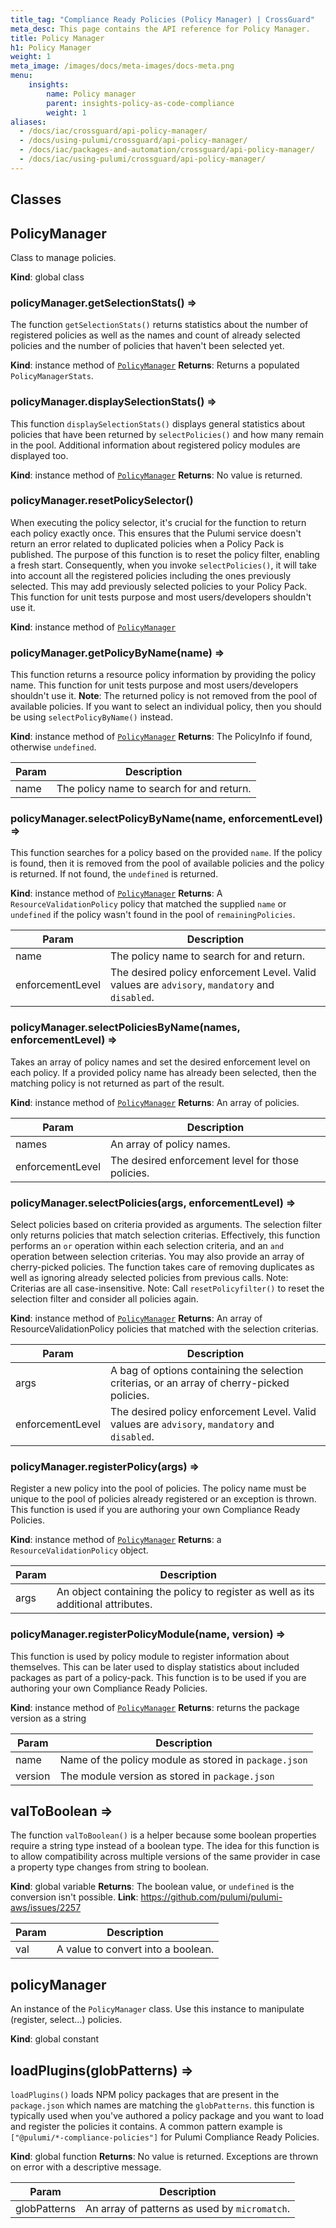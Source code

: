 ```yaml
---
title_tag: "Compliance Ready Policies (Policy Manager) | CrossGuard"
meta_desc: This page contains the API reference for Policy Manager.
title: Policy Manager
h1: Policy Manager
weight: 1
meta_image: /images/docs/meta-images/docs-meta.png
menu:
    insights:
        name: Policy manager
        parent: insights-policy-as-code-compliance
        weight: 1
aliases:
  - /docs/iac/crossguard/api-policy-manager/
  - /docs/using-pulumi/crossguard/api-policy-manager/
  - /docs/iac/packages-and-automation/crossguard/api-policy-manager/
  - /docs/iac/using-pulumi/crossguard/api-policy-manager/
---
```

## Classes

<a name="PolicyManager"></a>

## PolicyManager

Class to manage policies.

**Kind**: global class

<a name="PolicyManager+getSelectionStats"></a>

### policyManager.getSelectionStats() ⇒

The function `getSelectionStats()` returns statistics about the number of registered
policies as well as the names and count of already selected policies and the number
of policies that haven't been selected yet.

**Kind**: instance method of [`PolicyManager`](#PolicyManager)
**Returns**: Returns a populated `PolicyManagerStats`.
<a name="PolicyManager+displaySelectionStats"></a>

### policyManager.displaySelectionStats() ⇒

This function `displaySelectionStats()` displays general statistics about policies
that have been returned by `selectPolicies()` and how many remain in the pool.
Additional information about registered policy modules are displayed too.

**Kind**: instance method of [`PolicyManager`](#PolicyManager)
**Returns**: No value is returned.
<a name="PolicyManager+resetPolicySelector"></a>

### policyManager.resetPolicySelector()

When executing the policy selector, it's crucial for the function to return each policy
exactly once. This ensures that the Pulumi service doesn't return an error related to
duplicated policies when a Policy Pack is published.
The purpose of this function is to reset the policy filter, enabling a fresh start.
Consequently, when you invoke `selectPolicies()`, it will take into account all the
registered policies including the ones previously selected. This may add previously
selected policies to your Policy Pack.
This function for unit tests purpose and most users/developers shouldn't use it.

**Kind**: instance method of [`PolicyManager`](#PolicyManager)
<a name="PolicyManager+getPolicyByName"></a>

### policyManager.getPolicyByName(name) ⇒

This function returns a resource policy information by providing the policy
name.
This function for unit tests purpose and most users/developers shouldn't use it.
**Note**: The returned policy is not removed from the pool of available policies.
If you want to select an individual policy, then you should be using
`selectPolicyByName()` instead.

**Kind**: instance method of [`PolicyManager`](#PolicyManager)
**Returns**: The PolicyInfo if found, otherwise `undefined`.

| Param | Description |
| --- | --- |
| name | The policy name to search for and return. |

<a name="PolicyManager+selectPolicyByName"></a>

### policyManager.selectPolicyByName(name, enforcementLevel) ⇒

This function searches for a policy based on the provided `name`. If the
policy is found, then it is removed from the pool of available policies
and the policy is returned. If not found, the `undefined` is returned.

**Kind**: instance method of [`PolicyManager`](#PolicyManager)
**Returns**: A `ResourceValidationPolicy` policy that matched the supplied `name` or `undefined` if the policy wasn't found in the pool of `remainingPolicies`.

| Param | Description |
| --- | --- |
| name | The policy name to search for and return. |
| enforcementLevel | The desired policy enforcement Level. Valid values are `advisory`, `mandatory` and `disabled`. |

<a name="PolicyManager+selectPoliciesByName"></a>

### policyManager.selectPoliciesByName(names, enforcementLevel) ⇒

Takes an array of policy names and set the desired enforcement level on each policy.
If a provided policy name has already been selected, then the matching policy is not
returned as part of the result.

**Kind**: instance method of [`PolicyManager`](#PolicyManager)
**Returns**: An array of policies.

| Param | Description |
| --- | --- |
| names | An array of policy names. |
| enforcementLevel | The desired enforcement level for those policies. |

<a name="PolicyManager+selectPolicies"></a>

### policyManager.selectPolicies(args, enforcementLevel) ⇒

Select policies based on criteria provided as arguments. The selection filter only
returns policies that match selection criterias. Effectively, this function performs
an `or` operation within each selection criteria, and an `and` operation between
selection criterias.
You may also provide an array of cherry-picked policies. The function takes care of
removing duplicates as well as ignoring already selected policies from previous calls.
Note: Criterias are all case-insensitive.
Note: Call `resetPolicyfilter()` to reset the selection filter and consider all
policies again.

**Kind**: instance method of [`PolicyManager`](#PolicyManager)
**Returns**: An array of ResourceValidationPolicy policies that matched with the selection criterias.

| Param | Description |
| --- | --- |
| args | A bag of options containing the selection criterias, or an array of cherry-picked policies. |
| enforcementLevel | The desired policy enforcement Level. Valid values are `advisory`, `mandatory` and `disabled`. |

<a name="PolicyManager+registerPolicy"></a>

### policyManager.registerPolicy(args) ⇒

Register a new policy into the pool of policies. The policy name must be
unique to the pool of policies already registered or an exception is thrown.
This function is used if you are authoring your own Compliance Ready Policies.

**Kind**: instance method of [`PolicyManager`](#PolicyManager)
**Returns**: a `ResourceValidationPolicy` object.

| Param | Description |
| --- | --- |
| args | An object containing the policy to register as well as its additional attributes. |

<a name="PolicyManager+registerPolicyModule"></a>

### policyManager.registerPolicyModule(name, version) ⇒

This function is used by policy module to register information about themselves.
This can be later used to display statistics about included packages as part of
a policy-pack.
This function is to be used if you are authoring your own Compliance Ready Policies.

**Kind**: instance method of [`PolicyManager`](#PolicyManager)
**Returns**: returns the package version as a string

| Param | Description |
| --- | --- |
| name | Name of the policy module as stored in `package.json` |
| version | The module version as stored in `package.json` |

<a name="valToBoolean"></a>

## valToBoolean ⇒

The function `valToBoolean()` is a helper because some boolean properties
require a string type instead of a boolean type.
The idea for this function is to allow compatibility across multiple versions
of the same provider in case a property type changes from string to boolean.

**Kind**: global variable
**Returns**: The boolean value, or `undefined` is the conversion isn't possible.
**Link**: <https://github.com/pulumi/pulumi-aws/issues/2257>

| Param | Description |
| --- | --- |
| val | A value to convert into a boolean. |

<a name="policyManager"></a>

## policyManager

An instance of the `PolicyManager` class.
Use this instance to manipulate (register, select...) policies.

**Kind**: global constant

<a name="loadPlugins"></a>

## loadPlugins(globPatterns) ⇒

`loadPlugins()` loads NPM policy packages that are present in the `package.json` which
names are matching the `globPatterns`.
this function is typically used when you've authored a policy package and you want to
load and register the policies it contains.
A common pattern example is `["@pulumi/*-compliance-policies"]` for Pulumi Compliance
Ready Policies.

**Kind**: global function
**Returns**: No value is returned. Exceptions are thrown on error with a descriptive message.

| Param | Description |
| --- | --- |
| globPatterns | An array of patterns as used by `micromatch`. |
